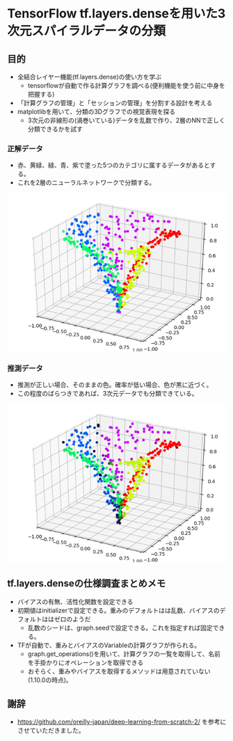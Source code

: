 # TensorFlow tf.layers.denseを用いた3次元スパイラルデータの分類

## 目的
* 全結合レイヤー機能(tf.layers.dense)の使い方を学ぶ
  * tensorflowが自動で作る計算グラフを調べる(便利機能を使う前に中身を把握する)
* 「計算グラフの管理」と「セッションの管理」を分割する設計を考える
* matplotlibを用いて、分類の3Dグラフでの視覚表現を探る
  * 3次元の非線形の(渦巻いている)データを乱数で作り、2層のNNで正しく分類できるかを試す  

### 正解データ
* 赤、黄緑、緑、青、紫で塗った5つのカテゴリに属するデータがあるとする。
* これを2層のニューラルネットワークで分類する。

![GitHub Logo](https://raw.githubusercontent.com/shikitari/tensorflow_dense_example/master/correct.png)

### 推測データ

* 推測が正しい場合、そのままの色。確率が低い場合、色が黒に近づく。
* この程度のばらつきであれば、3次元データでも分類できている。

![GitHub Logo](https://raw.githubusercontent.com/shikitari/tensorflow_dense_example/master/predict.png)

## tf.layers.denseの仕様調査まとめメモ
* バイアスの有無、活性化関数を設定できる
* 初期値はinitializerで設定できる。重みのデフォルトはは乱数、バイアスのデフォルトははゼロのようだ
  * 乱数のシードは、graph.seedで設定できる。これを指定すれば固定できる。
* TFが自動で、重みとバイアスのVariableの計算グラフが作られる。
  * graph.get_operations()を用いて、計算グラフの一覧を取得して、名前を手掛かりにオペレーションを取得できる
  * おそらく、重みやバイアスを取得するメソッドは用意されていない(1.10.0の時点)。

## 謝辞
* https://github.com/oreilly-japan/deep-learning-from-scratch-2/ を参考にさせていただきました。
